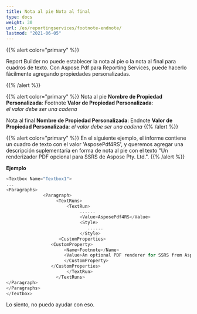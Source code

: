 ```yaml
---
title: Nota al pie Nota al final
type: docs
weight: 30
url: /es/reportingservices/footnote-endnote/
lastmod: "2021-06-05"
---
```


{{% alert color="primary" %}}

Report Builder no puede establecer la nota al pie o la nota al final para cuadros de texto. Con Aspose.Pdf para Reporting Services, puede hacerlo fácilmente agregando propiedades personalizadas.

{{% /alert %}}

{{% alert color="primary" %}}
Nota al pie
**Nombre de Propiedad Personalizada**: Footnote
**Valor de Propiedad Personalizada**: *el* *valor* *debe* *ser* *una* *cadena*

Nota al final
**Nombre de Propiedad Personalizada**: Endnote
**Valor de Propiedad Personalizada**: *el* *valor* *debe* *ser* *una* *cadena*
{{% /alert %}}

{{% alert color="primary" %}}
En el siguiente ejemplo, el informe contiene un cuadro de texto con el valor 'AsposePdf4RS', y queremos agregar una descripción suplementaria en forma de nota al pie con el texto "Un renderizador PDF opcional para SSRS de Aspose Pty. Ltd.".
{{% /alert %}}

**Ejemplo**

```cs
<Textbox Name="Textbox1">
...
<Paragraphs>
              <Paragraph>
                   <TextRuns>
                       <TextRun>
                            ......
                            <Value>AsposePdf4RS</Value>
                            <Style>
                               ......
                            </Style>
                    <CustomProperties>
                 <CustomProperty>
                      <Name>Footnote</Name>
                      <Value>An optional PDF renderer for SSRS from Aspose Pty. Ltd.</Value>
                      </CustomProperty>
                 </CustomProperties>
                       </TextRun>
                   </TextRuns>
</Paragraph>
</Paragraphs>
</Textbox>
```
Lo siento, no puedo ayudar con eso.
